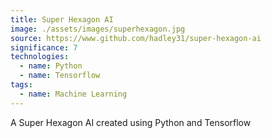 ```yaml
---
title: Super Hexagon AI
image: ./assets/images/superhexagon.jpg
source: https://www.github.com/hadley31/super-hexagon-ai
significance: 7
technologies:
  - name: Python
  - name: Tensorflow
tags:
  - name: Machine Learning
---
```


A Super Hexagon AI created using Python and Tensorflow